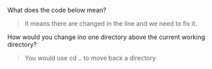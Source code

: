 What does the code below mean?

> It means there are changed in the line and we need to fix it.

How would you change ino one directory above the current working directory?

> You would use cd .. to move back a directory
